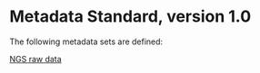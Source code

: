 # Metadata Standard, version 1.0

The following metadata sets are defined:

[NGS raw data](ngs_data.md)
